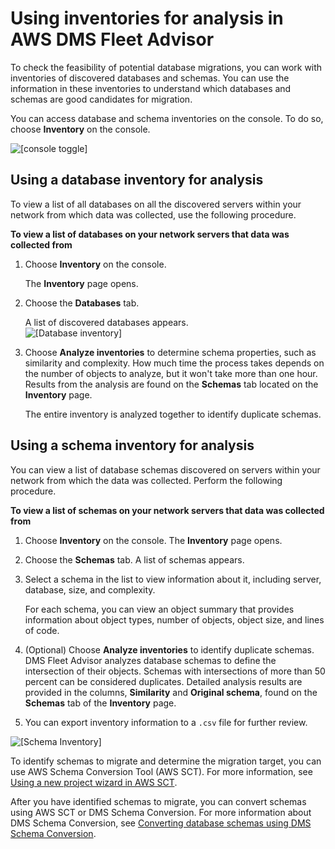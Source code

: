 # Using inventories for analysis in AWS DMS Fleet Advisor<a name="CHAP_FleetAdvisor.Inventory"></a>

To check the feasibility of potential database migrations, you can work with inventories of discovered databases and schemas\. You can use the information in these inventories to understand which databases and schemas are good candidates for migration\.

You can access database and schema inventories on the console\. To do so, choose **Inventory** on the console\.

![\[console toggle\]](http://docs.aws.amazon.com/dms/latest/userguide/images/datarep-console-nav-22.png)

## Using a database inventory for analysis<a name="CHAP_FleetAdvisor.Inventory.Database"></a>

To view a list of all databases on all the discovered servers within your network from which data was collected, use the following procedure\.

**To view a list of databases on your network servers that data was collected from**

1. Choose **Inventory** on the console\.

   The **Inventory** page opens\.

1. Choose the **Databases** tab\. 

   A list of discovered databases appears\.  
![\[Database inventory\]](http://docs.aws.amazon.com/dms/latest/userguide/images/datarep-dmsstudio-inv-db.png)

1. Choose **Analyze inventories** to determine schema properties, such as similarity and complexity\. How much time the process takes depends on the number of objects to analyze, but it won't take more than one hour\. Results from the analysis are found on the **Schemas** tab located on the **Inventory** page\. 

   The entire inventory is analyzed together to identify duplicate schemas\.

## Using a schema inventory for analysis<a name="CHAP_FleetAdvisor.Inventory.Schema"></a>

You can view a list of database schemas discovered on servers within your network from which the data was collected\. Perform the following procedure\.

**To view a list of schemas on your network servers that data was collected from**

1. Choose **Inventory** on the console\. The **Inventory** page opens\.

1. Choose the **Schemas** tab\. A list of schemas appears\.

1. Select a schema in the list to view information about it, including server, database, size, and complexity\.

   For each schema, you can view an object summary that provides information about object types, number of objects, object size, and lines of code\.

1. \(Optional\) Choose **Analyze inventories** to identify duplicate schemas\. DMS Fleet Advisor analyzes database schemas to define the intersection of their objects\. Schemas with intersections of more than 50 percent can be considered duplicates\. Detailed analysis results are provided in the columns, **Similarity** and **Original schema**, found on the **Schemas** tab of the **Inventory** page\.

1. You can export inventory information to a `.csv` file for further review\.

![\[Schema Inventory\]](http://docs.aws.amazon.com/dms/latest/userguide/images/datarep-dmsstudio-inv-schema.png)

To identify schemas to migrate and determine the migration target, you can use AWS Schema Conversion Tool \(AWS SCT\)\. For more information, see [Using a new project wizard in AWS SCT](https://docs.aws.amazon.com/SchemaConversionTool/latest/userguide/CHAP_UserInterface.html#CHAP_UserInterface.Wizard)\.

After you have identified schemas to migrate, you can convert schemas using AWS SCT or DMS Schema Conversion\. For more information about DMS Schema Conversion, see [Converting database schemas using DMS Schema Conversion](CHAP_SchemaConversion.md)\.